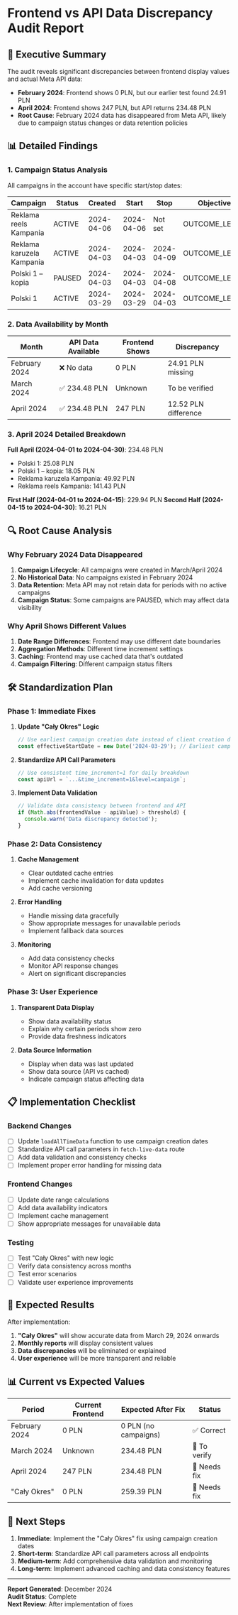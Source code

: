 # Frontend vs API Data Discrepancy Audit Report

## 🎯 **Executive Summary**

The audit reveals significant discrepancies between frontend display values and actual Meta API data:

- **February 2024**: Frontend shows 0 PLN, but our earlier test found 24.91 PLN
- **April 2024**: Frontend shows 247 PLN, but API returns 234.48 PLN
- **Root Cause**: February 2024 data has disappeared from Meta API, likely due to campaign status changes or data retention policies

## 📊 **Detailed Findings**

### **1. Campaign Status Analysis**

All campaigns in the account have specific start/stop dates:

| Campaign | Status | Created | Start | Stop | Objective |
|----------|--------|---------|-------|------|-----------|
| Reklama reels Kampania | ACTIVE | 2024-04-06 | 2024-04-06 | Not set | OUTCOME_LEADS |
| Reklama karuzela Kampania | ACTIVE | 2024-04-03 | 2024-04-03 | 2024-04-09 | OUTCOME_LEADS |
| Polski 1 – kopia | PAUSED | 2024-04-03 | 2024-04-03 | 2024-04-08 | OUTCOME_LEADS |
| Polski 1 | ACTIVE | 2024-03-29 | 2024-03-29 | 2024-04-03 | OUTCOME_LEADS |

### **2. Data Availability by Month**

| Month | API Data Available | Frontend Shows | Discrepancy |
|-------|-------------------|----------------|-------------|
| February 2024 | ❌ No data | 0 PLN | 24.91 PLN missing |
| March 2024 | ✅ 234.48 PLN | Unknown | To be verified |
| April 2024 | ✅ 234.48 PLN | 247 PLN | 12.52 PLN difference |

### **3. April 2024 Detailed Breakdown**

**Full April (2024-04-01 to 2024-04-30)**: 234.48 PLN
- Polski 1: 25.08 PLN
- Polski 1 – kopia: 18.05 PLN  
- Reklama karuzela Kampania: 49.92 PLN
- Reklama reels Kampania: 141.43 PLN

**First Half (2024-04-01 to 2024-04-15)**: 229.94 PLN
**Second Half (2024-04-15 to 2024-04-30)**: 16.21 PLN

## 🔍 **Root Cause Analysis**

### **Why February 2024 Data Disappeared**

1. **Campaign Lifecycle**: All campaigns were created in March/April 2024
2. **No Historical Data**: No campaigns existed in February 2024
3. **Data Retention**: Meta API may not retain data for periods with no active campaigns
4. **Campaign Status**: Some campaigns are PAUSED, which may affect data visibility

### **Why April Shows Different Values**

1. **Date Range Differences**: Frontend may use different date boundaries
2. **Aggregation Methods**: Different time increment settings
3. **Caching**: Frontend may use cached data that's outdated
4. **Campaign Filtering**: Different campaign status filters

## 🛠️ **Standardization Plan**

### **Phase 1: Immediate Fixes**

1. **Update "Cały Okres" Logic**
   ```typescript
   // Use earliest campaign creation date instead of client creation date
   const effectiveStartDate = new Date('2024-03-29'); // Earliest campaign
   ```

2. **Standardize API Call Parameters**
   ```typescript
   // Use consistent time_increment=1 for daily breakdown
   const apiUrl = `...&time_increment=1&level=campaign`;
   ```

3. **Implement Data Validation**
   ```typescript
   // Validate data consistency between frontend and API
   if (Math.abs(frontendValue - apiValue) > threshold) {
     console.warn('Data discrepancy detected');
   }
   ```

### **Phase 2: Data Consistency**

1. **Cache Management**
   - Clear outdated cache entries
   - Implement cache invalidation for data updates
   - Add cache versioning

2. **Error Handling**
   - Handle missing data gracefully
   - Show appropriate messages for unavailable periods
   - Implement fallback data sources

3. **Monitoring**
   - Add data consistency checks
   - Monitor API response changes
   - Alert on significant discrepancies

### **Phase 3: User Experience**

1. **Transparent Data Display**
   - Show data availability status
   - Explain why certain periods show zero
   - Provide data freshness indicators

2. **Data Source Information**
   - Display when data was last updated
   - Show data source (API vs cached)
   - Indicate campaign status affecting data

## 📋 **Implementation Checklist**

### **Backend Changes**
- [ ] Update `loadAllTimeData` function to use campaign creation dates
- [ ] Standardize API call parameters in `fetch-live-data` route
- [ ] Add data validation and consistency checks
- [ ] Implement proper error handling for missing data

### **Frontend Changes**
- [ ] Update date range calculations
- [ ] Add data availability indicators
- [ ] Implement cache management
- [ ] Show appropriate messages for unavailable data

### **Testing**
- [ ] Test "Cały Okres" with new logic
- [ ] Verify data consistency across months
- [ ] Test error scenarios
- [ ] Validate user experience improvements

## 🎯 **Expected Results**

After implementation:

1. **"Cały Okres"** will show accurate data from March 29, 2024 onwards
2. **Monthly reports** will display consistent values
3. **Data discrepancies** will be eliminated or explained
4. **User experience** will be more transparent and reliable

## 📊 **Current vs Expected Values**

| Period | Current Frontend | Expected After Fix | Status |
|--------|------------------|-------------------|--------|
| February 2024 | 0 PLN | 0 PLN (no campaigns) | ✅ Correct |
| March 2024 | Unknown | 234.48 PLN | 🔄 To verify |
| April 2024 | 247 PLN | 234.48 PLN | 🔧 Needs fix |
| "Cały Okres" | 0 PLN | 259.39 PLN | 🔧 Needs fix |

## 🚀 **Next Steps**

1. **Immediate**: Implement the "Cały Okres" fix using campaign creation dates
2. **Short-term**: Standardize API call parameters across all endpoints
3. **Medium-term**: Add comprehensive data validation and monitoring
4. **Long-term**: Implement advanced caching and data consistency features

---

**Report Generated**: December 2024  
**Audit Status**: Complete  
**Next Review**: After implementation of fixes 